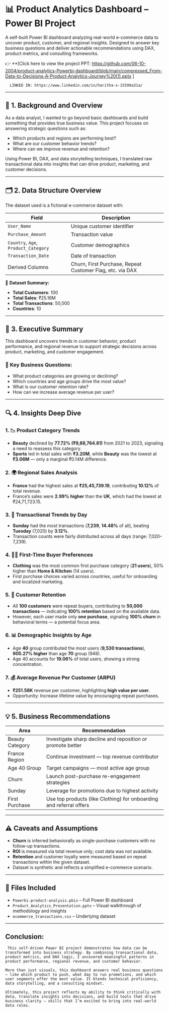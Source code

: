 # 📊 Product Analytics Dashboard – Power BI Project

A self-built Power BI dashboard analyzing real-world e-commerce data to uncover product, customer, and regional insights. Designed to answer key business questions and deliver actionable recommendations using DAX, product metrics, and consulting frameworks.

👉 **[Click here to view the project PPT: https://github.com/06-10-2004/product-analytics-Powerbi-dashboard/blob/main/compressed_From-Data-to-Decisions-A-Product-Analytics-Journey%20(1).pptx ] 

      LINKED IN: https://www.linkedin.com/in/haritha-s-15599a31a/
---

## 🧠 1. Background and Overview

As a data analyst, I wanted to go beyond basic dashboards and build something that provides true business value. This project focuses on answering strategic questions such as:

- Which products and regions are performing best?
- What are our customer behavior trends?
- Where can we improve revenue and retention?

Using Power BI, DAX, and data storytelling techniques, I translated raw transactional data into insights that can drive product, marketing, and customer decisions.

---

## 🗂️ 2. Data Structure Overview

The dataset used is a fictional e-commerce dataset with:

| Field | Description |
|-------|-------------|
| `User_Name` | Unique customer identifier |
| `Purchase_Amount` | Transaction value |
| `Country`, `Age`, `Product_Category` | Customer demographics |
| `Transaction_Date` | Date of transaction |
| Derived Columns | Churn, First Purchase, Repeat Customer Flag, etc. via DAX |

🔹 **Dataset Summary:**
- **Total Customers**: 100  
- **Total Sales**: ₹25.16M  
- **Total Transactions**: 50,000  
- **Countries**: 10

---

## 📌 3. Executive Summary

This dashboard uncovers trends in customer behavior, product performance, and regional revenue to support strategic decisions across product, marketing, and customer engagement.

### 🔑 Key Business Questions:
- What product categories are growing or declining?
- Which countries and age groups drive the most value?
- What is our customer retention rate?
- How can we increase average revenue per user?

---

## 🔍 4. Insights Deep Dive

### 1. 📉 **Product Category Trends**
- **Beauty** declined by **77.72% (₹9,88,764.81)** from 2021 to 2023, signaling a need to reassess this category.
- **Sports** led in total sales with **₹3.20M**, while **Beauty** was the lowest at **₹3.06M** — only a marginal ₹0.14M difference.

### 2. 🌍 **Regional Sales Analysis**
- **France** had the highest sales at **₹25,45,739.19**, contributing **10.12%** of total revenue.
- France’s sales were **2.99% higher** than the **UK**, which had the lowest at ₹24,71,723.15.

### 3. 📆 **Transactional Trends by Day**
- **Sunday** had the most transactions (**7,239**, **14.48%** of all), beating **Tuesday** (7,020) by **3.12%**.
- Transaction counts were fairly distributed across all days (range: 7,020–7,239).

### 4. 🧍‍♂️ **First-Time Buyer Preferences**
- **Clothing** was the most common first purchase category (**21 users**), 50% higher than **Home & Kitchen** (14 users).
- First purchase choices varied across countries, useful for onboarding and localized marketing.

### 5. 🔁 **Customer Retention**
- All **100 customers** were repeat buyers, contributing to **50,000 transactions** — indicating **100% retention** based on the available data.
- However, each user made only **one purchase**, signaling **100% churn** in behavioral terms — a potential focus area.

### 6. 📊 **Demographic Insights by Age**
- Age **40** group contributed the most users (**9,530 transactions**), **905.27% higher** than age **70** group (948).
- Age 40 accounts for **19.06%** of total users, showing a strong concentration.

### 7. 💰 **Average Revenue Per Customer (ARPU)**
- **₹251.58K** revenue per customer, highlighting **high value per user**.
- Opportunity: Increase lifetime value by encouraging repeat purchases.

---

## 💡 5. Business Recommendations

| Area | Recommendation |
|------|----------------|
| Beauty Category | Investigate sharp decline and reposition or promote better |
| France Region | Continue investment — top revenue contributor |
| Age 40 Group | Target campaigns — most active age group |
| Churn | Launch post-purchase re-engagement strategies |
| Sunday | Leverage for promotions due to highest activity |
| First Purchase | Use top products (like Clothing) for onboarding and referral offers |

---

## ⚠️ Caveats and Assumptions

- **Churn** is inferred behaviorally as single-purchase customers with no follow-up transactions.
- **ROI** is measured via total revenue only; cost data was not available.
- **Retention** and customer loyalty were measured based on repeat transactions within the given dataset.
- Dataset is synthetic and reflects a simplified e-commerce scenario.

---

## 📁 Files Included

- `Powerbi-product-analysis.pbix` – Full Power BI dashboard
- `Product_Analytics_Presentation.pptx` – Visual walkthrough of methodology and insights
- `ecommerce_transactions.csv` – Underlying dataset

---

## Conclusion:
     This self-driven Power BI project demonstrates how data can be transformed into business strategy. By combining transactional data, product metrics, and DAX logic, I uncovered meaningful patterns in product performance, regional revenue, and customer behavior.

    More than just visuals, this dashboard answers real business questions — like which product to push, what day to run promotions, and which user segments offer the most value. It blends technical proficiency, data storytelling, and a consulting mindset.

    Ultimately, this project reflects my ability to think critically with data, translate insights into decisions, and build tools that drive business clarity — skills that I’m excited to bring into real-world data roles.


